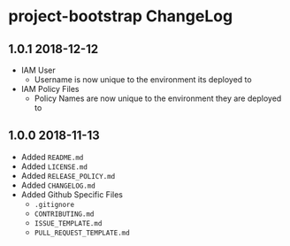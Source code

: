 # project-bootstrap ChangeLog

## 1.0.1 2018-12-12
* IAM User
  * Username is now unique to the environment its deployed to
* IAM Policy Files
  * Policy Names are now unique to the environment they are deployed to

## 1.0.0 2018-11-13
* Added `README.md`
* Added `LICENSE.md`
* Added `RELEASE_POLICY.md`
* Added `CHANGELOG.md`
* Added Github Specific Files
    * `.gitignore`
    * `CONTRIBUTING.md`
    * `ISSUE_TEMPLATE.md`
    * `PULL_REQUEST_TEMPLATE.md`
